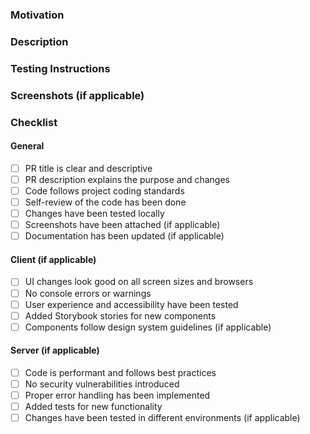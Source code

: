 ### Motivation
<!-- Explain why this change is necessary. What problem does it solve? -->
<!-- Link to the issue this PR addresses (e.g., `Fixes #123`, `Closes #123`, etc.) -->

### Description
<!-- Provide a brief summary of the changes. -->

### Testing Instructions
<!-- Explain how to test the changes made in this PR. -->

### Screenshots (if applicable)
<!-- Attach screenshots here. -->

### Checklist

#### General

- [ ] PR title is clear and descriptive
- [ ] PR description explains the purpose and changes
- [ ] Code follows project coding standards
- [ ] Self-review of the code has been done
- [ ] Changes have been tested locally
- [ ] Screenshots have been attached (if applicable)
- [ ] Documentation has been updated (if applicable)

#### Client (if applicable)

- [ ] UI changes look good on all screen sizes and browsers
- [ ] No console errors or warnings
- [ ] User experience and accessibility have been tested
- [ ] Added Storybook stories for new components
- [ ] Components follow design system guidelines (if applicable)

#### Server (if applicable)

- [ ] Code is performant and follows best practices
- [ ] No security vulnerabilities introduced
- [ ] Proper error handling has been implemented
- [ ] Added tests for new functionality
- [ ] Changes have been tested in different environments (if applicable)
